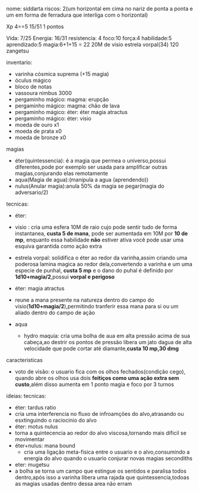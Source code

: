 nome: siddarta
riscos: 2(um horizontal em cima no nariz de ponta a ponta e um em forma de ferradura que interliga com o horizontal)

Xp 4==5 15/51
1 pontos

Vida: 7/25
Energia: 16/31
resistencia: 4
foco:10
força:4
habilidade:5
aprendizado:5
magia:6+1+15 = 22
20M de visio
estrela vorpal(34)
120 zangetsu

inventario:
- varinha cósmica suprema (+15 magia)
- óculus mágico
- bloco de notas
- vassoura nimbus 3000
- pergaminho mágico: magma: erupção
- pergaminho mágico: magma: chão de lava
- pergaminho mágico: éter: éter magia atractus
- pergaminho mágico: éter: visio
- moeda de ouro x1
- moeda de prata x0
- moeda de bronze x0

magias
- éter(quintessencia): é a magia que permea o universo,possui diferentes,pode por exemplo ser usada para amplificar outras magias,conjurando elas remotamente
- aqua(Magia de agua):(manipula a agua (aprendendo))
- nulus(Anular magia):anula 50% da magia se pegar(magia do adversario/2)

tecnicas:
- éter: 
 - visio : cria uma esfera 10M de raio cujo pode sentir tudo de forma instantanea, **custa 5 de mana**, pode ser aumentada em 10M por **10 de mp**, enquanto essa habilidade **não** estiver ativa você pode usar uma esquiva garantida como ação extra
 - estrela vorpal: solidifica o éter ao redor da varinha,assim criando uma poderosa lamina magica ao redor dela,convertendo a varinha e um uma especie de punhal, **custa 5 mp** e o dano do puhal é definido por **1d10+magia/2**,possui **vorpal e perigoso**
 - éter: magia atractus
  - reune a mana presente na natureza dentro do campo do visio(**1d10+magia/2**),permitindo tranferir essa mana para si ou um aliado dentro do campo de ação

- aqua
  - hydro maquia: cria uma bolha de aua em alta pressão acima de sua cabeça,ao destrir os pontos de pressão libera um jato dagua de alta velocidade que pode cortar até diamante,**custa 10 mp,30 dmg**

caracteristicas 
- voto de visão: o usuario fica com os olhos fechados(condição cego),  quando abre os olhos usa dois **feitiços como uma ação extra sem custo**,além disso aumenta em 1 ponto magia e foco por 3 turnos


ideias:
tecnicas:
- éter: tardus ratio
 - cria uma interferencia no fluxo de infroamções do alvo,atrasando ou esxtinguindo o raciocinio do alvo
- éter: motus nulus
 - torna a quintecencia ao redor do alvo viscosa,tornando mais dificil se movimentar
- éter+nulus: mana bound
  - cria uma ligação meta-fisica entre o usuario e o alvo,consumindo a energia do alvo quando o usuario conjurar novas magias
secondiths
- eter: mugetsu
 - a bolha se torna um campo que estingue os sentidos e paralisa todos dentro,após isso a varinha libera uma rajada que quintessencia,todoas as magias usadas dentro dessa area não erram
